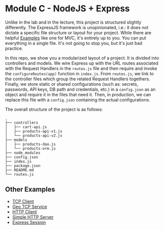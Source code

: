 # Module C - NodeJS + Express

Unlike in the lab and in the lecture, this project is structured slightly
differently. The ExpressJS framework is unopinionated, i.e.: it does not dictate
a specific file structure or layout for your project. While there are helpful
[Examples](http://expressjs.com/en/starter/examples.html) like one for MVC,
it's entirely up to you. You can put everything in a single file. It's not going
to stop you, but it's just bad practice.

In this repo, we show you a modularized layout of a project. It is divided into
controllers and models. We wire Express up with the URL routes associated with
the Request Handlers in the `routes.js` file and then require and invoke the
`configureRoutes(app)` function in `index.js`. From `routes.js`, we link to the
controller files which group the related Request Handlers togethers. Finally, we
store static or shared configurations (such as: secrets, passwords, API keys, DB
path and credentials, etc.) in a `config.json` as an object and require it in
the files that need it. Then, in production, we can replace this file with a
`config.json` containing the actual configurations.

The overall structure of the project is as follows:
```
.
├── controllers
│   ├── cart-api.js
│   ├── products-api-v1.js
│   └── products-api-v2.js
├── models
│   ├── products-dao.js
│   └── products-orm.js
├── node_modules
├── config.json
├── index.js
├── package.json
├── README.md
└── routes.js
```

## Other Examples

- [TCP Client](examples/tcpclient.js)
- [Geo TCP Service](examples/geo.js)
- [HTTP Client](examples/httpclient.js)
- [Simple HTTP Server](examples/httpserver.js)
- [Express Session](examples/session.js)
